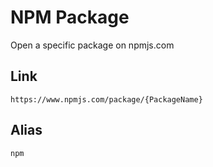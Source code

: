 # NPM Package
Open a specific package on npmjs.com

## Link
```
https://www.npmjs.com/package/{PackageName}
```

## Alias
`npm`
